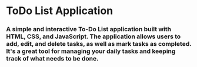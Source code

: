 # ToDo List Application
### A simple and interactive To-Do List application built with HTML, CSS, and JavaScript. The application allows users to add, edit, and delete tasks, as well as mark tasks as completed. It's a great tool for managing your daily tasks and keeping track of what needs to be done.
